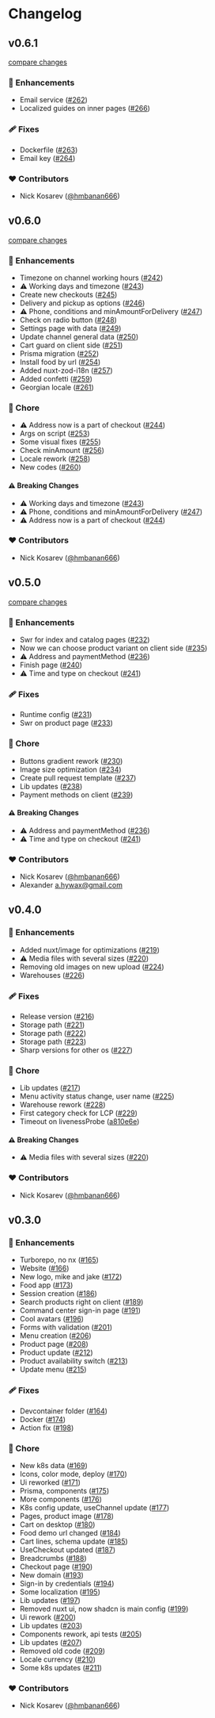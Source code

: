 # Changelog


## v0.6.1

[compare changes](https://github.com/next-orders/space/compare/v0.6.0...v0.6.1)

### 🚀 Enhancements

- Email service ([#262](https://github.com/next-orders/space/pull/262))
- Localized guides on inner pages ([#266](https://github.com/next-orders/space/pull/266))

### 🩹 Fixes

- Dockerfile ([#263](https://github.com/next-orders/space/pull/263))
- Email key ([#264](https://github.com/next-orders/space/pull/264))

### ❤️ Contributors

- Nick Kosarev ([@hmbanan666](http://github.com/hmbanan666))

## v0.6.0

[compare changes](https://github.com/next-orders/space/compare/v0.5.0...v0.6.0)

### 🚀 Enhancements

- Timezone on channel working hours ([#242](https://github.com/next-orders/space/pull/242))
- ⚠️  Working days and timezone ([#243](https://github.com/next-orders/space/pull/243))
- Create new checkouts ([#245](https://github.com/next-orders/space/pull/245))
- Delivery and pickup as options ([#246](https://github.com/next-orders/space/pull/246))
- ⚠️  Phone, conditions and minAmountForDelivery ([#247](https://github.com/next-orders/space/pull/247))
- Check on radio button ([#248](https://github.com/next-orders/space/pull/248))
- Settings page with data ([#249](https://github.com/next-orders/space/pull/249))
- Update channel general data ([#250](https://github.com/next-orders/space/pull/250))
- Cart guard on client side ([#251](https://github.com/next-orders/space/pull/251))
- Prisma migration ([#252](https://github.com/next-orders/space/pull/252))
- Install food by url ([#254](https://github.com/next-orders/space/pull/254))
- Added nuxt-zod-i18n ([#257](https://github.com/next-orders/space/pull/257))
- Added confetti ([#259](https://github.com/next-orders/space/pull/259))
- Georgian locale ([#261](https://github.com/next-orders/space/pull/261))

### 🏡 Chore

- ⚠️  Address now is a part of checkout ([#244](https://github.com/next-orders/space/pull/244))
- Args on script ([#253](https://github.com/next-orders/space/pull/253))
- Some visual fixes ([#255](https://github.com/next-orders/space/pull/255))
- Check minAmount ([#256](https://github.com/next-orders/space/pull/256))
- Locale rework ([#258](https://github.com/next-orders/space/pull/258))
- New codes ([#260](https://github.com/next-orders/space/pull/260))

#### ⚠️ Breaking Changes

- ⚠️  Working days and timezone ([#243](https://github.com/next-orders/space/pull/243))
- ⚠️  Phone, conditions and minAmountForDelivery ([#247](https://github.com/next-orders/space/pull/247))
- ⚠️  Address now is a part of checkout ([#244](https://github.com/next-orders/space/pull/244))

### ❤️ Contributors

- Nick Kosarev ([@hmbanan666](http://github.com/hmbanan666))

## v0.5.0

[compare changes](https://github.com/next-orders/space/compare/v0.4.0...v0.5.0)

### 🚀 Enhancements

- Swr for index and catalog pages ([#232](https://github.com/next-orders/space/pull/232))
- Now we can choose product variant on client side ([#235](https://github.com/next-orders/space/pull/235))
- ⚠️  Address and paymentMethod ([#236](https://github.com/next-orders/space/pull/236))
- Finish page ([#240](https://github.com/next-orders/space/pull/240))
- ⚠️  Time and type on checkout ([#241](https://github.com/next-orders/space/pull/241))

### 🩹 Fixes

- Runtime config ([#231](https://github.com/next-orders/space/pull/231))
- Swr on product page ([#233](https://github.com/next-orders/space/pull/233))

### 🏡 Chore

- Buttons gradient rework ([#230](https://github.com/next-orders/space/pull/230))
- Image size optimization ([#234](https://github.com/next-orders/space/pull/234))
- Create pull request template ([#237](https://github.com/next-orders/space/pull/237))
- Lib updates ([#238](https://github.com/next-orders/space/pull/238))
- Payment methods on client ([#239](https://github.com/next-orders/space/pull/239))

#### ⚠️ Breaking Changes

- ⚠️  Address and paymentMethod ([#236](https://github.com/next-orders/space/pull/236))
- ⚠️  Time and type on checkout ([#241](https://github.com/next-orders/space/pull/241))

### ❤️ Contributors

- Nick Kosarev ([@hmbanan666](http://github.com/hmbanan666))
- Alexander <a.hywax@gmail.com>

## v0.4.0

### 🚀 Enhancements

- Added nuxt/image for optimizations ([#219](https://github.com/next-orders/space/pull/219))
- ⚠️  Media files with several sizes ([#220](https://github.com/next-orders/space/pull/220))
- Removing old images on new upload ([#224](https://github.com/next-orders/space/pull/224))
- Warehouses ([#226](https://github.com/next-orders/space/pull/226))

### 🩹 Fixes

- Release version ([#216](https://github.com/next-orders/space/pull/216))
- Storage path ([#221](https://github.com/next-orders/space/pull/221))
- Storage path ([#222](https://github.com/next-orders/space/pull/222))
- Storage path ([#223](https://github.com/next-orders/space/pull/223))
- Sharp versions for other os ([#227](https://github.com/next-orders/space/pull/227))

### 🏡 Chore

- Lib updates ([#217](https://github.com/next-orders/space/pull/217))
- Menu activity status change, user name ([#225](https://github.com/next-orders/space/pull/225))
- Warehouse rework ([#228](https://github.com/next-orders/space/pull/228))
- First category check for LCP ([#229](https://github.com/next-orders/space/pull/229))
- Timeout on livenessProbe ([a810e6e](https://github.com/next-orders/space/commit/a810e6e))

#### ⚠️ Breaking Changes

- ⚠️  Media files with several sizes ([#220](https://github.com/next-orders/space/pull/220))

### ❤️ Contributors

- Nick Kosarev ([@hmbanan666](http://github.com/hmbanan666))

## v0.3.0


### 🚀 Enhancements

- Turborepo, no nx ([#165](https://github.com/next-orders/space/pull/165))
- Website ([#166](https://github.com/next-orders/space/pull/166))
- New logo, mike and jake ([#172](https://github.com/next-orders/space/pull/172))
- Food app ([#173](https://github.com/next-orders/space/pull/173))
- Session creation ([#186](https://github.com/next-orders/space/pull/186))
- Search products right on client ([#189](https://github.com/next-orders/space/pull/189))
- Command center sign-in page ([#191](https://github.com/next-orders/space/pull/191))
- Cool avatars ([#196](https://github.com/next-orders/space/pull/196))
- Forms with validation ([#201](https://github.com/next-orders/space/pull/201))
- Menu creation ([#206](https://github.com/next-orders/space/pull/206))
- Product page ([#208](https://github.com/next-orders/space/pull/208))
- Product update ([#212](https://github.com/next-orders/space/pull/212))
- Product availability switch ([#213](https://github.com/next-orders/space/pull/213))
- Update menu ([#215](https://github.com/next-orders/space/pull/215))

### 🩹 Fixes

- Devcontainer folder ([#164](https://github.com/next-orders/space/pull/164))
- Docker ([#174](https://github.com/next-orders/space/pull/174))
- Action fix ([#198](https://github.com/next-orders/space/pull/198))

### 🏡 Chore

- New k8s data ([#169](https://github.com/next-orders/space/pull/169))
- Icons, color mode, deploy ([#170](https://github.com/next-orders/space/pull/170))
- Ui reworked ([#171](https://github.com/next-orders/space/pull/171))
- Prisma, components ([#175](https://github.com/next-orders/space/pull/175))
- More components ([#176](https://github.com/next-orders/space/pull/176))
- K8s config update, useChannel update ([#177](https://github.com/next-orders/space/pull/177))
- Pages, product image ([#178](https://github.com/next-orders/space/pull/178))
- Cart on desktop ([#180](https://github.com/next-orders/space/pull/180))
- Food demo url changed ([#184](https://github.com/next-orders/space/pull/184))
- Cart lines, schema update ([#185](https://github.com/next-orders/space/pull/185))
- UseCheckout updated ([#187](https://github.com/next-orders/space/pull/187))
- Breadcrumbs ([#188](https://github.com/next-orders/space/pull/188))
- Checkout page ([#190](https://github.com/next-orders/space/pull/190))
- New domain ([#193](https://github.com/next-orders/space/pull/193))
- Sign-in by credentials ([#194](https://github.com/next-orders/space/pull/194))
- Some localization ([#195](https://github.com/next-orders/space/pull/195))
- Lib updates ([#197](https://github.com/next-orders/space/pull/197))
- Removed nuxt ui, now shadcn is main config ([#199](https://github.com/next-orders/space/pull/199))
- Ui rework ([#200](https://github.com/next-orders/space/pull/200))
- Lib updates ([#203](https://github.com/next-orders/space/pull/203))
- Components rework, api tests ([#205](https://github.com/next-orders/space/pull/205))
- Lib updates ([#207](https://github.com/next-orders/space/pull/207))
- Removed old code ([#209](https://github.com/next-orders/space/pull/209))
- Locale currency ([#210](https://github.com/next-orders/space/pull/210))
- Some k8s updates ([#211](https://github.com/next-orders/space/pull/211))

### ❤️ Contributors

- Nick Kosarev ([@hmbanan666](http://github.com/hmbanan666))

